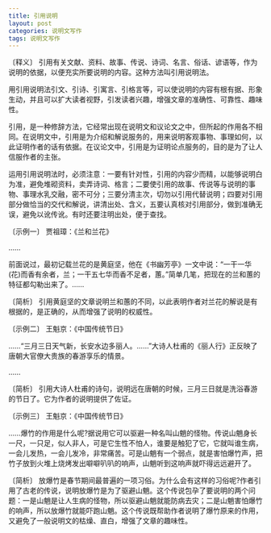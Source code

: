 ```yaml
---
title: 引用说明
layout: post
categories: 说明文写作
tags: 说明文写作
---
```


〔释义〕 引用有关文献、资料、故事、传说、诗词、名言、俗话、谚语等，作为说明的依据，以便充实所要说明的内容。这种方法叫引用说明法。

用引用说明法引文、引诗、引寓言、引格言等，可以使说明的内容有根有据、形象生动，并且可以扩大读者视野，引发读者兴趣，增强文章的准确性、可靠性、趣味性。

引用，是一种修辞方法，它经常出现在说明文和议论文之中，但所起的作用各不相同。在说明文中，引用是为介绍和解说服务的，用来说明客观事物、事理如何，以此证明作者的话有依据。在议论文中，引用是为证明论点服务的，目的是为了让人信服作者的主张。

运用引用说明法时，必须注意：一要有针对性，引用的内容少而精，以能够说明白为准，避免堆砌资料，卖弄诗词、格言；二要使引用的故事、传说等与说明的事物、事理水乳交融，密不可分；三要分清主次，切勿以引用代替说明；四要对引用部分做恰当的交代和解说，讲清出处、含义，五要认真核对引用部分，做到准确无误，避免以讹传讹。有时还要注明出处，便于查找。

〔示例一〕 贾祖璋：《兰和兰花》

……

前面说过，最初记载兰花的是黄庭坚，他在《书幽芳亭》一文中说：“一干一华(花)而香有余者，兰；一干五七华而香不足者，蕙。”简单几笔，把现在的兰和蕙的特征都勾勒出来了。……

〔简析〕 引用黄庭坚的文章说明兰和蕙的不同，以此表明作者对兰花的解说是有根据的，是正确的，从而增强了说明的权威性。

〔示例二〕 王魁京：《中国传统节日》

……“三月三日天气新，长安水边多丽人。……”大诗人杜甫的《丽人行》正反映了唐朝大官僚大贵族的春游享乐的情景。

……

〔简析〕 引用大诗人杜甫的诗句，说明远在唐朝的时候，三月三日就是洗浴春游的节日了。它为作者的说明提供了佐证。

〔示例三〕 王魁京：《中国传统节日》 

……爆竹的作用是什么呢?据说用它可以驱避一种名叫山魈的怪物。传说山魈身长一尺，一只足，似人非人，可是它生性不怕人，谁要是触犯了它，它就叫谁生病，一会儿发热，一会儿发冷，非常痛苦。可是山魈有一个弱点，就是害怕爆竹声，把竹子放到火堆上烧烤发出噼噼叭叭的响声，山魈听到这响声就吓得远远避开了。

〔简析〕 放爆竹是春节期间最普遍的一项习俗。为什么会有这样的习俗呢?作者引用了古老的传说，说明放爆竹是为了驱避山魈。这个传说包孕了要说明的两个问题：一是山魈是让人生病的怪物，所以驱避山魈就能防病去灾；二是山魈害怕爆竹的响声，所以放爆竹就能吓跑山魈。这个传说既帮助作者说明了爆竹原来的作用，又避免了一般说明文的枯燥、直白，增强了文章的趣味性。 